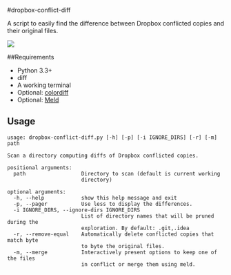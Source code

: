 #dropbox-conflict-diff

A script to easily find the difference between Dropbox conflicted copies and their original files.

![](https://i.imgur.com/Nk87lAU.png)

##Requirements

* Python 3.3+
* diff
* A working terminal
* Optional: [colordiff](http://www.colordiff.org/)
* Optional: [Meld](http://meldmerge.org/)

## Usage

```
usage: dropbox-conflict-diff.py [-h] [-p] [-i IGNORE_DIRS] [-r] [-m] path

Scan a directory computing diffs of Dropbox conflicted copies.

positional arguments:
  path                  Directory to scan (default is current working
                        directory)

optional arguments:
  -h, --help            show this help message and exit
  -p, --pager           Use less to display the differences.
  -i IGNORE_DIRS, --ignore-dirs IGNORE_DIRS
                        List of directory names that will be pruned during the
                        exploration. By default: .git,.idea
  -r, --remove-equal    Automatically delete conflicted copies that match byte
                        to byte the original files.
  -m, --merge           Interactively present options to keep one of the files
                        in conflict or merge them using meld.
```